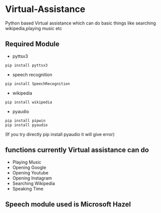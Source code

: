 # Virtual-Assistance

Python based Virtual assistance which can do basic things like searching wikipedia,playing music etc

## Required Module 

* pyttsx3

```
pip install pyttsx3
```

* speech recognition

```
pip install SpeechRecognition
```

* wikipedia

```
pip install wikipedia
```

* pyaudio

```
pip install pipwin
pip install pyaudio
```
(If you try directly pip install pyaudio it will give error)

## functions currently Virtual assistance can do

* Playing Music
* Opening Google
* Opening Youtube
* Opening Instagram
* Searching Wikipedia
* Speaking Time

## Speech module used is Microsoft Hazel
